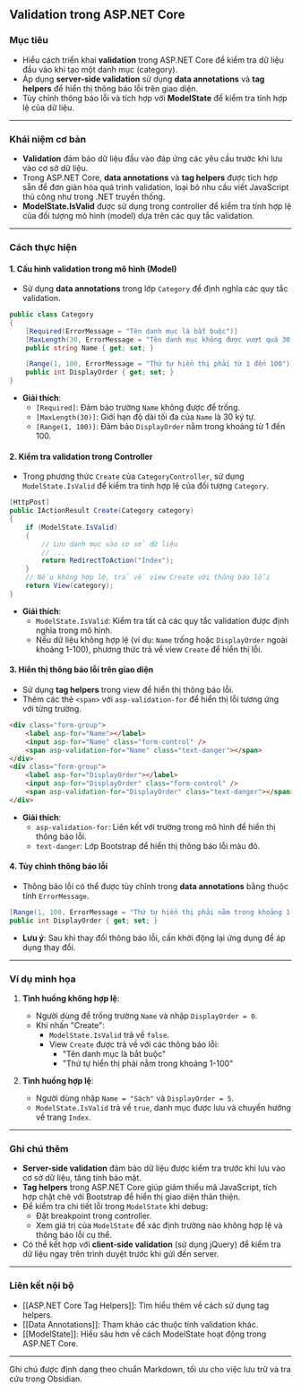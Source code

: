 ## Validation trong ASP.NET Core

### Mục tiêu
- Hiểu cách triển khai **validation** trong ASP.NET Core để kiểm tra dữ liệu đầu vào khi tạo một danh mục (category).
- Áp dụng **server-side validation** sử dụng **data annotations** và **tag helpers** để hiển thị thông báo lỗi trên giao diện.
- Tùy chỉnh thông báo lỗi và tích hợp với **ModelState** để kiểm tra tính hợp lệ của dữ liệu.

---

### Khái niệm cơ bản
- **Validation** đảm bảo dữ liệu đầu vào đáp ứng các yêu cầu trước khi lưu vào cơ sở dữ liệu.
- Trong ASP.NET Core, **data annotations** và **tag helpers** được tích hợp sẵn để đơn giản hóa quá trình validation, loại bỏ nhu cầu viết JavaScript thủ công như trong .NET truyền thống.
- **ModelState.IsValid** được sử dụng trong controller để kiểm tra tính hợp lệ của đối tượng mô hình (model) dựa trên các quy tắc validation.

---

### Cách thực hiện

#### 1. Cấu hình validation trong mô hình (Model)
- Sử dụng **data annotations** trong lớp `Category` để định nghĩa các quy tắc validation.

```csharp
public class Category
{
    [Required(ErrorMessage = "Tên danh mục là bắt buộc")]
    [MaxLength(30, ErrorMessage = "Tên danh mục không được vượt quá 30 ký tự")]
    public string Name { get; set; }

    [Range(1, 100, ErrorMessage = "Thứ tự hiển thị phải từ 1 đến 100")]
    public int DisplayOrder { get; set; }
}
```

- **Giải thích**:
  - `[Required]`: Đảm bảo trường `Name` không được để trống.
  - `[MaxLength(30)]`: Giới hạn độ dài tối đa của `Name` là 30 ký tự.
  - `[Range(1, 100)]`: Đảm bảo `DisplayOrder` nằm trong khoảng từ 1 đến 100.

#### 2. Kiểm tra validation trong Controller
- Trong phương thức `Create` của `CategoryController`, sử dụng `ModelState.IsValid` để kiểm tra tính hợp lệ của đối tượng `Category`.

```csharp
[HttpPost]
public IActionResult Create(Category category)
{
    if (ModelState.IsValid)
    {
        // Lưu danh mục vào cơ sở dữ liệu
        // ...
        return RedirectToAction("Index");
    }
    // Nếu không hợp lệ, trả về view Create với thông báo lỗi
    return View(category);
}
```

- **Giải thích**:
  - `ModelState.IsValid`: Kiểm tra tất cả các quy tắc validation được định nghĩa trong mô hình.
  - Nếu dữ liệu không hợp lệ (ví dụ: `Name` trống hoặc `DisplayOrder` ngoài khoảng 1-100), phương thức trả về view `Create` để hiển thị lỗi.

#### 3. Hiển thị thông báo lỗi trên giao diện
- Sử dụng **tag helpers** trong view để hiển thị thông báo lỗi.
- Thêm các thẻ `<span>` với `asp-validation-for` để hiển thị lỗi tương ứng với từng trường.

```html
<div class="form-group">
    <label asp-for="Name"></label>
    <input asp-for="Name" class="form-control" />
    <span asp-validation-for="Name" class="text-danger"></span>
</div>
<div class="form-group">
    <label asp-for="DisplayOrder"></label>
    <input asp-for="DisplayOrder" class="form-control" />
    <span asp-validation-for="DisplayOrder" class="text-danger"></span>
</div>
```

- **Giải thích**:
  - `asp-validation-for`: Liên kết với trường trong mô hình để hiển thị thông báo lỗi.
  - `text-danger`: Lớp Bootstrap để hiển thị thông báo lỗi màu đỏ.

#### 4. Tùy chỉnh thông báo lỗi
- Thông báo lỗi có thể được tùy chỉnh trong **data annotations** bằng thuộc tính `ErrorMessage`.

```csharp
[Range(1, 100, ErrorMessage = "Thứ tự hiển thị phải nằm trong khoảng 1-100")]
public int DisplayOrder { get; set; }
```

- **Lưu ý**: Sau khi thay đổi thông báo lỗi, cần khởi động lại ứng dụng để áp dụng thay đổi.

---

### Ví dụ minh họa
1. **Tình huống không hợp lệ**:
   - Người dùng để trống trường `Name` và nhập `DisplayOrder = 0`.
   - Khi nhấn "Create":
     - `ModelState.IsValid` trả về `false`.
     - View `Create` được trả về với các thông báo lỗi:
       - "Tên danh mục là bắt buộc"
       - "Thứ tự hiển thị phải nằm trong khoảng 1-100"

2. **Tình huống hợp lệ**:
   - Người dùng nhập `Name = "Sách"` và `DisplayOrder = 5`.
   - `ModelState.IsValid` trả về `true`, danh mục được lưu và chuyển hướng về trang `Index`.

---

### Ghi chú thêm
- **Server-side validation** đảm bảo dữ liệu được kiểm tra trước khi lưu vào cơ sở dữ liệu, tăng tính bảo mật.
- **Tag helpers** trong ASP.NET Core giúp giảm thiểu mã JavaScript, tích hợp chặt chẽ với Bootstrap để hiển thị giao diện thân thiện.
- Để kiểm tra chi tiết lỗi trong `ModelState` khi debug:
  - Đặt breakpoint trong controller.
  - Xem giá trị của `ModelState` để xác định trường nào không hợp lệ và thông báo lỗi cụ thể.
- Có thể kết hợp với **client-side validation** (sử dụng jQuery) để kiểm tra dữ liệu ngay trên trình duyệt trước khi gửi đến server.

---

### Liên kết nội bộ
- [[ASP.NET Core Tag Helpers]]: Tìm hiểu thêm về cách sử dụng tag helpers.
- [[Data Annotations]]: Tham khảo các thuộc tính validation khác.
- [[ModelState]]: Hiểu sâu hơn về cách ModelState hoạt động trong ASP.NET Core.

--- 

Ghi chú được định dạng theo chuẩn Markdown, tối ưu cho việc lưu trữ và tra cứu trong Obsidian.